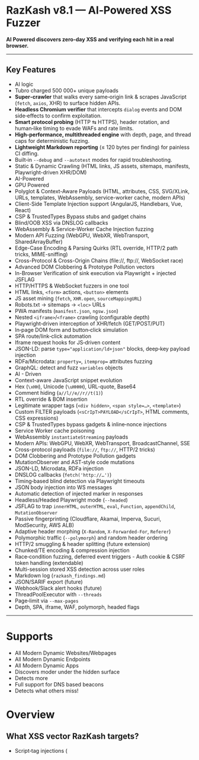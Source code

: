# RazKash v8.1 — AI‑Powered XSS Fuzzer

 **AI Powered discovers zero‑day XSS and verifying each hit in a real browser.**

---

## Key Features
- AI logic
- Tubro charged 500 000+ unique payloads
- **Super‑crawler** that walks every same‑origin link & scrapes JavaScript (`fetch`, `axios`, XHR) to surface hidden APIs. 
- **Headless Chromium verifier** that intercepts `dialog` events and DOM side‑effects to confirm exploitation.  
- **Smart protocol probing** (HTTP ⇆ HTTPS), header rotation, and human‑like timing to evade WAFs and rate limits.  
- **High‑performance, multithreaded engine** with depth, page, and thread caps for deterministic fuzzing.  
- **Lightweight Markdown reporting** (≤ 120 bytes per finding) for painless CI diffing.  
- Built‑in `--debug` and `--autotest` modes for rapid troubleshooting.
- Static & Dynamic Crawling (HTML links, JS assets, sitemaps, manifests, Playwright-driven XHR/DOM)  
- AI-Powered
- GPU Powered
- Polyglot & Context-Aware Payloads (HTML, attributes, CSS, SVG/XLink, URLs, templates, WebAssembly, service-worker cache, modern APIs)  
- Client-Side Template Injection support (AngularJS, Handlebars, Vue, React)  
- CSP & TrustedTypes Bypass stubs and gadget chains  
- Blind/OOB XSS via DNSLOG callbacks  
- WebAssembly & Service-Worker Cache Injection fuzzing  
- Modern API Fuzzing (WebGPU, WebXR, WebTransport, SharedArrayBuffer)  
- Edge-Case Encoding & Parsing Quirks (RTL override, HTTP/2 path tricks, MIME-sniffing)  
- Cross-Protocol & Cross-Origin Chains (file://, ftp://, WebSocket race)  
- Advanced DOM Clobbering & Prototype Pollution vectors  
- In-Browser Verification of sink execution via Playwright + injected JSFLAG  
- HTTP/HTTPS & WebSocket fuzzers in one tool
- HTML links, `<form>` actions, `<button>` elements  
- JS asset mining (`fetch`, `XHR.open`, `sourceMappingURL`)  
- Robots.txt → sitemaps → `<loc>` URLs  
- PWA manifests (`manifest.json`, `ngsw.json`)  
- Nested `<iframe>`/`<frame>` crawling (configurable depth)
- Playwright‐driven interception of XHR/fetch (GET/POST/PUT)  
- In‐page DOM form and button‐click simulation  
- SPA route/link‐click automation  
- Iframe request hooks for JS‐driven content
- JSON-LD: parse `type="application/ld+json"` blocks, deep‐key payload injection  
- RDFa/Microdata: `property=`, `itemprop=` attributes fuzzing  
- GraphQL: detect and fuzz `variables` objects
- AI - Driven
- Context-aware JavaScript snippet evolution
- Hex (`\xHH`), Unicode (`\uHHHH`), URL-quote, Base64  
- Comment hiding (`a//l//e//r//t(1)`)  
- RTL override & BOM insertion
- Legitimate wrapper tags (`<div hidden>`, `<span style=…>`, `<template>`)  
- Custom FILTER payloads (`<sCrIpT>PAYLOAD</sCrIpT>`, HTML comments, CSS expressions)
- CSP & TrustedTypes bypass gadgets & inline‐nonce injections  
- Service Worker cache poisoning  
- WebAssembly `instantiateStreaming` payloads  
- Modern APIs: WebGPU, WebXR, WebTransport, BroadcastChannel, SSE  
- Cross-protocol payloads (`file://`, `ftp://`, HTTP/2 tricks)  
- DOM Clobbering and Prototype Pollution gadgets  
- MutationObserver and AST‐style code mutations  
- JSON-LD, Microdata, RDFa injection
- DNSLOG callbacks (`fetch('http://…')`)  
- Timing‐based blind detection via Playwright timeouts
- JSON body injection into WS messages  
- Automatic detection of injected marker in responses
- Headless/Headed Playwright mode (`--headed`)  
- JSFLAG to trap `innerHTML`, `outerHTML`, `eval`, `Function`, `appendChild`, `MutationObserver`
- Passive fingerprinting (Cloudflare, Akamai, Imperva, Sucuri, ModSecurity, AWS ALB)  
- Adaptive header morphing (`X-Random`, `X-Forwarded-For`, `Referer`)  
- Polymorphic traffic (`--polymorph`) and random header ordering
- HTTP/2 smuggling & header splitting (future extension)  
- Chunked/TE encoding & compression injection  
- Race‐condition fuzzing, deferred event triggers - Auth cookie & CSRF token handling (extendable)  
- Multi-session stored XSS detection across user roles
- Markdown log (`razkash_findings.md`)  
- JSON/SARIF export (future)  
- Webhook/Slack alert hooks (future)
- ThreadPoolExecutor with `--threads`  
- Page‐limit via `--max-pages`  
- Depth, SPA, iframe, WAF, polymorph, headed flags


  
---


# Supports
- All Modern Dynamic Websites/Webpages
- All Modern Dynamic Endpoints
- All Modern Dynamic Apps
- Discovers moder under the hidden surface
- Detects more
- Full support for DNS based beacons
- Detects what others miss!


# Overview
## What XSS vector RazKash targets?
- Script‑tag injections (<script>, <mg src=x onerror=…>)
- Attribute/event‑handler injections (onload=, onclick=, etc.)
- Inline‑JS URI handlers (javascript:alert(1))
- SVG namespace vectors
- Iframe / frame src manipulations
- Media elements (video, audio, source)
- Object/Embed/Flash fallbacks
- MathML payloads
- HTML5 interactive tags (details, marquee, dialog)
- CSS/Style payloads (expression, url() data‑URIs)
- JSONP/JS callback reflections
- DOM‑only sinks (innerHTML, location.hash, setTimeout)
- Shadow‑DOM context breaks
- WebAssembly & dynamic import() primitives
- MutationObserver & DOM‑diff race vectors
- CRLF → header injection chains
- Stored, Reflected with auto Get/Post
- RLO/Unicode disguise payloads
- SMIL & SVG animation triggers
- Blind‑XSS (DNS/WebSocket beacons)
- Polyglot & multi‑context payloads (HTML+JS+CSS)


## Installation
```bash
git clone https://github.com/your‑org/razkash.git
cd razkash

python3 -m venv venv && source venv/bin/activate
pip install -r requirements.txt      # Playwright installs Chromium automatically

# If Playwright skipped browser download, run:
# playwright install chromium

python razkash.py --url http://testphp.vulnweb.com

Common CLI Flags

Flag	Purpose
--depth N	Maximum crawl depth (default 3)
--threads N	Worker threads (default 20)
--pages N	Max pages to crawl (no limit if omitted)
--debug	Verbose logging + request/response dump
--autotest	Run built‑in self‑test suite and exit
Report Format
Findings are appended to reports/YYYY‑MM‑DD‑HHMM.md:
[+] http://example.com/product?id=1337
    parameter : id
    payload   : "><svg/onload=alert(1)>
```

## Real Outputs and in CTF with full automation
```
├─▶ http://xss-game.appspot.com
│   WAF detected: unknown
[static] crawling http://xss-game.appspot.com (≤100 pages, depth=0)
[static] discovered 1 endpoints
[dynamic] launching Playwright for http://xss-game.appspot.com
[dynamic] discovered 5 endpoints
│   HTTP targets: 6   WS targets: 0
- **XSS** GET `http://xss-game.appspot.com/level1/frame` payload=`<!--><script>__proto__.x=amounts</script><!-->`
│   ✓ fuzzing complete
```

## Generates never seen before payload on the spot 
- It generates on-the-fly AI mutation and polymorphic encoding to craft unique, never-seen-before XSS payloads tailored to each context automatically for perfect hit!
```
<!--><script>__proto__.x=amounts</script><!-->
```
